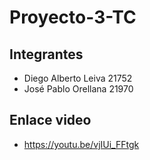 # Proyecto-3-TC
## Integrantes 
- Diego Alberto Leiva 21752
- José Pablo Orellana 21970
## Enlace video
- https://youtu.be/vjIUi_FFtgk
